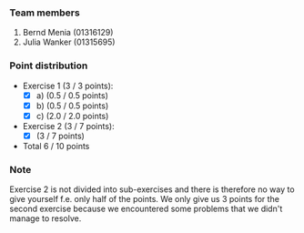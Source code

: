 ### Team members
1. Bernd Menia  (01316129)
2. Julia Wanker (01315695) 

### Point distribution
- Exercise 1 (3 / 3 points):
  - [x] a) (0.5 / 0.5 points)
  - [x] b) (0.5 / 0.5 points)
  - [x] c) (2.0 / 2.0 points)
  
- Exercise 2 (3 / 7 points): 
  - [x] (3 / 7 points)
 
- Total 6 / 10 points

### Note
Exercise 2 is not divided into sub-exercises and there is therefore no way to give yourself f.e. only half of the points. We only give us 3 points for the second exercise because we encountered some problems that we didn't manage to resolve. 